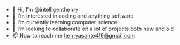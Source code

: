 - 👋 Hi, I’m @intelligenthenry
- 👀 I’m interested in coding and anything software
- 🌱 I’m currently learning computer science
- 💞️ I’m looking to collaborate on a lot of projects both new and old
- 📫 How to reach me henryasante419@gmail.com 

<!---
intelligenthenry/intelligenthenry is a ✨ special ✨ repository because its `README.md` (this file) appears on your GitHub profile.
You can click the Preview link to take a look at your changes.
--->

